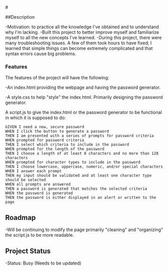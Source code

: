 #<Password Generator>

##Description

-Motivation: to practice all the knowledge I've obtained and to understand why I'm lacking.
-Built this project to better improve myself and familiarize myself to all the new concepts I've learned.
-During this project, there were many troubleshooting issues. A few of them took hours to have fixed; I learned that simple things can become extremely complicated and that syntax errors cause big problems.

### Features
The features of the project will have the following:

-An index.html providing the webpage and having the password generator. 

-A style.css to help "style" the index.html. Primarily designing the password generator.

A script.js to give the index.html or the password generator to be functional in which it is supposed to do:
```
GIVEN I need a new, secure password
WHEN I click the button to generate a password
THEN I am presented with a series of prompts for password criteria
WHEN prompted for password criteria
THEN I select which criteria to include in the password
WHEN prompted for the length of the password
THEN I choose a length of at least 8 characters and no more than 128 characters
WHEN prompted for character types to include in the password
THEN I choose lowercase, uppercase, numeric, and/or special characters
WHEN I answer each prompt
THEN my input should be validated and at least one character type should be selected
WHEN all prompts are answered
THEN a password is generated that matches the selected criteria
WHEN the password is generated
THEN the password is either displayed in an alert or written to the page
```

## Roadmap
-Will be continuing to modify the page
  primarily "cleaning" and "organizing" the script.js to be more readable.

## Project Status
-Status: Busy (Needs to be updated)
